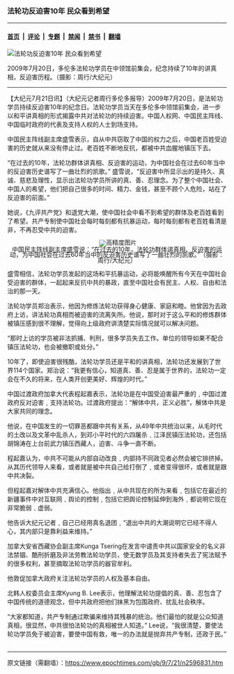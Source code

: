### 法轮功反迫害10年 民众看到希望

---

#### [首页](../../../..?n2596831) &nbsp;|&nbsp; [评论](../../../../../epoch-comment?n2596831) &nbsp;|&nbsp; [专题](../../../../../epoch-special?n2596831) &nbsp;|&nbsp; [禁闻](../../../../../epoch-news?n2596831) &nbsp;|&nbsp; [禁书](../../../../../books?n2596831) &nbsp;|&nbsp; [翻墙](https://github.com/gfw-breaker/nogfw/blob/master/README.md?n2596831)


<div><img alt="法轮功反迫害10年 民众看到希望" class="attachment-djy_600_400 size-djy_600_400 wp-post-image" src="https://i.epochtimes.com/assets/uploads/2009/07/907202247101820-600x389.jpg"/>
<div class="caption">
 <p>
  2009年7月20日，多伦多法轮功学员在中领馆前集会，纪念持续了10年的讲真相，反迫害历程。（摄影：周行/大纪元）
 </p>
</div></div><hr/><div class="post_content" id="artbody" itemprop="articleBody">
 <!-- article content begin -->
 <p>
  【大纪元7月21日讯】（大纪元记者周行多伦多报导）2009年7月20日，是法轮功学员持续反迫害10年的纪念日。法轮功学员当天在多伦多中领馆前集会，进一步以和平讲真相的形式揭露中共对法轮功的持续迫害。中国人权网、中国民主阵线、中国临时政府的代表及支持人权的人士到场支持。
 </p>
 <p>
  中国民主阵线副主席盛雪表示，自从中共窃取了中国的权力之后，中国老百姓受迫害的历史就从来没有停止过。老百姓不断地反抗，都被中共血腥地镇压下去。
 </p>
 <p>
  “在过去的10年，法轮功群体讲真相、反迫害的运动，为中国社会在过去60年当中的反迫害历史谱写了一曲壮烈的凯歌。” 盛雪说，“反迫害中所显示出的是持久、真诚、慈悲及理性，显示出法轮功学员所讲的真、善、忍理念。为了整个中国社会、中国人的希望，他们把自己很多的时间、精力、金钱，甚至不顾个人危险，站在了反迫害的前面。”
 </p>
 <p>
  她说，《九评共产党》和退党大潮，使中国社会中看不到希望的群体及老百姓看到了希望。共产专制使中国社会每时每刻都有抗暴运动，每时每刻都有老百姓看清是非，不再忍受中共的迫害。
 </p>
 <p>
  <!--image v 1.0-->
 </p>
 <div style="line-height: 90%; text-align: center;">
  <ok href=" https://i.epochtimes.com/assets/uploads/2009/09/907202257331820-600x396.jpg" rel="noreferrer noopener" target="_blank">
   <img alt="" class="size-large wp-image-7326040" src="https://i.epochtimes.com/assets/uploads/2009/09/907202257331820-600x396.jpg" title=""/>
  </ok>
  <img alt="高精度图片" border="0" src="//www.epochtimes.com/images/highRes.jpg"/>
  <br/>
  <span class="bn12">
   中国民主阵线副主席盛雪说：“在过去的10年，法轮功群体讲真相、反迫害的运动，为中国社会在过去60年当中的反迫害历史谱写了一曲壮烈的凯歌。”（摄影：周行/大纪元）
  </span>
 </div>
 <p>
  <!-- -->
 </p>
 <p>
  盛雪相信，法轮功学员发起的这场和平抗暴运动，必将能唤醒所有今天在中国社会受迫害的群体，一起起来反抗中共的暴政，直至中国社会有民主、人权、自由和法治的那一天。
 </p>
 <p>
  法轮功学员郑治表示，他因为修炼法轮功获得身心健康、家庭和睦。他曾因为去政府上访，讲法轮功真相而被迫害的流离失所。他说，那时对于这么平和的修炼群体被镇压感到很不理解，觉得向上级政府讲清楚实际情况就可以解决问题。
 </p>
 <p>
  “那时上访的学员被非法抓捕、判刑，很多学员失去工作。单位的领导如果不配合镇压法轮功，也会被撤职或处分。”
 </p>
 <p>
  10年了，即使迫害很残酷，法轮功学员还是平和的讲真相，法轮功还发展到了世界114个国家。郑治说：“我更有信心，知道真、善、忍是属于世界的，法轮功一定会在不久的将来，在人类开创更美好、辉煌的时代。”
 </p>
 <p>
  中国过渡政府加拿大代表程起嘉表示，法轮功是在中国受迫害最严重的﹐中国过渡政府反对迫害﹐支持法轮功。过渡政府提出：“解体中共，正义必胜”，解体中共是大家共同的理念。
 </p>
 <p>
  他说，在中国发生的一切罪恶都跟中共有关系，从49年中共统治以来，从毛时代的土改以及文革中乱杀人，到邓小平时代的六四屠杀﹑江泽民镇压法轮功，还包括胡锦涛在上台前武力镇压西藏人，迫害、斗争一直不断。
 </p>
 <p>
  程起嘉认为，中共不可能从内部自动改良﹐内部持不同政见者必然会被它排挤掉。从其历代领导人来看，或者就是被中共自己给打倒了﹐或者变得很坏，或者就是跟中共决裂。
 </p>
 <p>
  但程起嘉对解体中共充满信心。他指出﹐从中共现在的所为来看﹐包括它在最近的新疆事件中对互联网﹑舆论的控制﹐包括它把舆论控制延伸到海外﹐都说明它现在非常脆弱﹑虚弱。
 </p>
 <p>
  他告诉大纪元记者﹐自己已经用真名退团﹐“退出中共的大潮说明它已经不得人心，其内部只是靠利益来维持。”
 </p>
 <p>
  加拿大安省西藏协会副主席Kunga Tsering在发言中谴责中共以国家安全的名义非法禁锢、酷刑折磨及非法劳教法轮功学员，使无数学员及其支持者失去了宪法赋予的很多权利，甚至摘取法轮功学员的器官牟利。
 </p>
 <p>
  他敦促加拿大政府关注法轮功学员的人权及基本自由。
 </p>
 <p>
  北韩人权委员会主席Kyung B. Lee表示，他理解法轮功提倡的真、善、忍包含了中国传统的道德观念，但中共政府把他们抹黑为包围政府、扰乱社会秩序。
 </p>
 <p>
  “大家都知道，共产专制通过欺骗来维持其残暴的统治。他们最怕的就是公众知道真相，很显然，中共很怕法轮功的真相被世人知道。” Lee说，“我很清楚，要使法轮功学员免于被迫害，要使中国有救，唯一的办法就是抛弃共产专制，还政于民。”
  <font color="#ffffff">
   (http://www.dajiyuan.com)
  </font>
 </p>
 <!-- article content end -->
 <div id="below_article_ad">
 </div>
</div>


---

原文链接（需翻墙）：https://www.epochtimes.com/gb/9/7/21/n2596831.htm